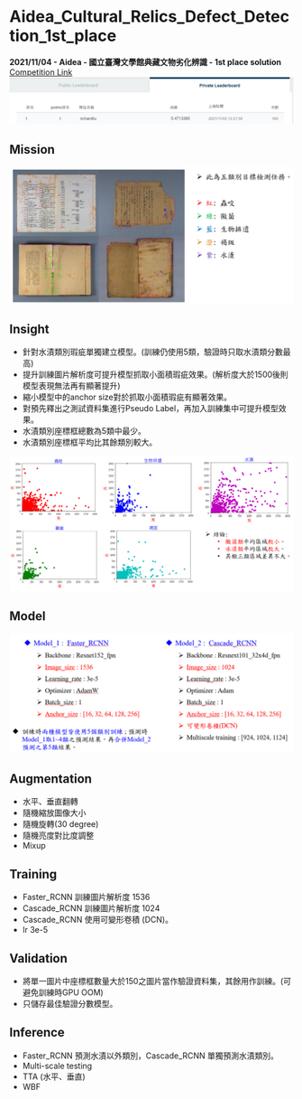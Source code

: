 # Aidea_Cultural_Relics_Defect_Detection_1st_place
**2021/11/04 - Aidea - 國立臺灣文學館典藏文物劣化辨識 - 1st place solution**  
[Competition Link](https://aidea-web.tw/topic/fbbb5b7e-4dc8-4827-974f-51a1ee725012)  
![image](https://github.com/RichardLiu083/Aidea_Cultural_Relics_Defect_Detection_1st-place/blob/main/img/Rank.png)

## Mission
![image](https://github.com/RichardLiu083/Aidea_Cultural_Relics_Defect_Detection_1st-place/blob/main/img/Mission.png)

## Insight
- 針對水漬類別瑕疵單獨建立模型。(訓練仍使用5類，驗證時只取水漬類分數最高)
- 提升訓練圖片解析度可提升模型抓取小面積瑕疵效果。(解析度大於1500後則模型表現無法再有顯著提升)
- 縮小模型中的anchor size對於抓取小面積瑕疵有顯著效果。
- 對預先釋出之測試資料集進行Pseudo Label，再加入訓練集中可提升模型效果。
- 水漬類別座標框總數為5類中最少。
- 水漬類別座標框平均比其餘類別較大。
<img src="https://github.com/RichardLiu083/Aidea_Cultural_Relics_Defect_Detection_1st-place/blob/main/img/Bbox_size.png" width="700">

## Model
<img src="https://github.com/RichardLiu083/Aidea_Cultural_Relics_Defect_Detection_1st-place/blob/main/img/Model.png" width="700">

## Augmentation
- 水平、垂直翻轉
- 隨機縮放圖像大小
- 隨機旋轉(30 degree)
- 隨機亮度對比度調整
- Mixup

## Training
- Faster_RCNN 訓練圖片解析度 1536
- Cascade_RCNN 訓練圖片解析度 1024
- Cascade_RCNN 使用可變形卷積 (DCN)。
- lr 3e-5

## Validation
- 將單一圖片中座標框數量大於150之圖片當作驗證資料集，其餘用作訓練。(可避免訓練時GPU OOM)
- 只儲存最佳驗證分數模型。

## Inference
- Faster_RCNN 預測水漬以外類別，Cascade_RCNN 單獨預測水漬類別。
- Multi-scale testing
- TTA (水平、垂直)
- WBF

